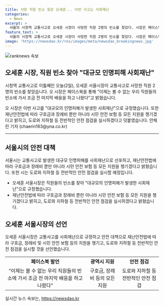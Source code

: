 ```yaml
---
title: 사망 직원 빈소 찾은 오세훈... 이번 사고는 사회재난
categories:
  - News
excerpt: >
  서울의 시청역 교통사고로 오세훈 시장이 사망한 직원 2명의 빈소를 찾았다. 시장은 페이스북을 통해 직원들을 마지막으로 보내며 대규모 인명피해로 규정했고, 재난안전법에 따라 지원 조치를 취할 것을 약속했다. 또한, 도로와 지하철 안전 점검도 실시할 계획이라고 밝혔다. #시청역 #교통사고 #안전점검
feature_text: >
  서울의 시청역 교통사고로 오세훈 시장이 사망한 직원 2명의 빈소를 찾았다. 시장은 페이스북을 통해 직원들을 마지막으로 보내며 대규모 인명피해로 규정했고, 재난안전법에 따라 지원 조치를 취할 것을 약속했다. 또한, 도로와 지하철 안전 점검도 실시할 계획이라고 밝혔다. #시청역 #교통사고 #안전점검
image: 'https://newsdao.kr/res/images/meta/newsdao_breakingnews.jpg'
---
```


<p><img src="https://newsdao.kr/res/images/meta/newsdao_breakingnews.jpg" alt="ranknews 속보" /></p>

<h2 data-ke-size="size26">오세훈 시장, 직원 빈소 찾아 "대규모 인명피해 사회재난"</h2>

<p data-ke-size="size16">시청역 교통사고로 이틀째인 오늘(2일), 오세훈 서울시장이 교통사고로 사망한 직원 2명의 빈소를 찾았습니다. 오 시장은 페이스북을 통해 "이제는 볼 수 없는 우리 직원들의 빈소에 가서 조금 전 마지막 배웅을 하고 나왔다"고 밝혔습니다.</p>

<p data-ke-size="size16">오 시장은 이번 사고를 "대규모의 인명피해가 발생한 사회재난"으로 규정했습니다. 또한 재난안전법에 따라 구호금과 장례비 뿐만 아니라 시민 안전 보험 등 모든 지원을 챙기겠다고 밝히고, 도로와 지하철 등 전반적인 안전 점검을 실시하겠다고 덧붙였습니다. 안채린 기자 (chaerin163@yna.co.kr)</p>

<hr>

<h2 data-ke-size="size26">서울시의 안전 대책</h2>

<p data-ke-size="size16">서울시는 교통사고로 발생한 대규모 인명피해를 사회재난으로 선포하고, 재난안전법에 따라 구호금과 장례비 뿐만 아니라 시민 안전 보험 등 모든 지원을 챙기겠다고 밝혔습니다. 또한 시는 도로와 지하철 등 전반적인 안전 점검을 실시할 예정입니다.</p>

<ul>
    <li>오세훈 서울시장은 직원들의 빈소를 찾아 "대규모의 인명피해가 발생한 사회재난"으로 규정했습니다.</li>
    <li>재난안전법에 따라 구호금과 장례비 뿐만 아니라 시민 안전 보험 등 모든 지원을 챙기겠다고 밝히고, 도로와 지하철 등 전반적인 안전 점검을 실시하겠다고 밝혔습니다.</li>
</ul>

<h2 data-ke-size="size26">오세훈 서울시장의 선언</h2>

<p data-ke-size="size16">오세훈 서울시장은 교통사고를 사회재난으로 규정하고 안전 대책으로 재난안전법에 따라 구호금, 장례비 및 시민 안전 보험 등의 지원을 챙기고, 도로와 지하철 등 전반적인 안전 점검을 실시할 것을 선언했습니다.</p>

<table style="width: 100%;">
<tbody>
<tr>
<td style="text-align: center; height: 17px;"><b>페이스북 발언</b></td>
<td style="text-align: center; height: 17px;"><b>광역시 지원</b></td>
<td style="text-align: center; height: 17px;"><b>안전 점검</b></td>
</tr>
<tr>
<td style="text-align: center; height: 17px;">"이제는 볼 수 없는 우리 직원들의 빈소에 가서 조금 전 마지막 배웅을 하고 나왔다"</td>
<td style="text-align: center; height: 17px;">구호금, 장례비 등의 모든 지원</td>
<td style="text-align: center; height: 17px;">도로와 지하철 등 전반적인 안전 점검</td>
</tr>
</tbody>
</table>
실시간 뉴스 속보는, <a href="https://newsdao.kr" rel="dofollow">https://newsdao.kr</a>


